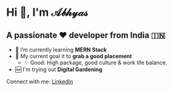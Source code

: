 # Hi 👋, I'm 𝒜𝒷𝒽𝓎𝒶𝓈</h1>

## A passionate ❤️ developer from India 🇮🇳

- 🌱 I’m currently learning **MERN Stack**
- 🥅 My current goal it to **grab a good placement**
  - ✨ Good: High package, good culture & work life balance.
- 🆕 I'm trying out **Digital Gardening**

Connect with me: [LinkedIn](https://linkedin.com/in/abhyas)

<!--
**AbhyasKanaujia/AbhyasKanaujia** is a ✨ _special_ ✨ repository because its `README.md` (this file) appears on your GitHub profile.

Here are some ideas to get you started:

- 🔭 I’m currently working on ...
- 🌱 I’m currently learning ...
- 👯 I’m looking to collaborate on ...
- 🤔 I’m looking for help with ...
- 💬 Ask me about ...
- 📫 How to reach me: ...
- 😄 Pronouns: ...
- ⚡ Fun fact: ...
-->
